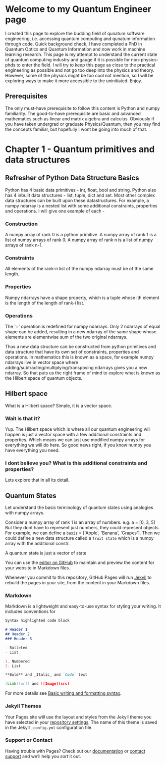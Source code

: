 # Welcome to my Quantum Engineer page

I created this page to explore the budding field of qunatum software engineering, i.e. accessing quantum computing and qunatum information through code. Quick background check, I have completed a PhD in Quantum Optics and Quantum Information and now work in machine learning research. This page is my attempt to understand the current state of quantum computing industry and gauge if it is possible for non-physics-phds to enter the field. I will try to keep this page as close to the practical engineering as possible and not go too deep into the physics and theory. However, some of the physics might be too cool not mention, so I will be exploring ways to make it more accessible to the uninitiated. Enjoy.

## Prerequisites
The only must-have prerequisite to follow this content is Python and numpy familiarity.
The good-to-have prerequisite are basic and advanced mathematics such as linear and matrix algebra and calculus.
Obviously if you have taken undergrad or graduate Physics/Quantum, then you may find the concepts familiar, but hopefully I wont be going into much of that.

# Chapter 1 - Quantum primitives and data structures
## Refresher of Python Data Structure Basics
Python has 4 basic data primitives - int, float, bool and string.
Python also has 4 inbuilt data structures - list, tuple, dict and set.
Most other complex data structures can be built upon these datastructures.
For example, a numpy ndarray is a nested list with some additional constraints, properties and operations. I will give one example of each -
### Construction
A numpy array of rank 0 is a python primitive. A numpy array of rank 1 is a list of numpy arrays of rank 0. A numpy array of rank n is a list of numpy arrays of rank n-1.
### Constraints
All elements of the rank-n list of the numpy ndarray must be of the same length. 
### Properties
Numpy ndarrays have a shape property, which is a tuple whose ith element is the length of the length of rank-i list.
### Operations
The '+' operation is redefined for numpy ndarrays. Only 2 ndarrays of equal shape can be added, resulting in a new ndarray of the same shape whose elements are elementwise sum of the two original ndarrays.

Thus a new data structure can be constructed from python primitives and data structure that have its own set of constraints, properties and operations. In mathematics this is known as a space, for example numpy ndarrays live in vector space where adding/subtracting/multiplying/transposing ndarrays gives you a new ndarray. So that puts us the right frame of mind to explore what is known as the Hilbert space of quantum objects.

## Hilbert space
What is a Hilbert space? Simple, it is a vector space.

### Wait is that it?
Yup. The Hilbert space which is where all our quantum engineering will happen is just a vector space with a few additional constraints and properties. Which means we can just use modified numpy arrays for everything we will do here. So good news right, if you know numpy you have everything you need.

### I dont believe you? What is this additional constraints and properties?
Lets explore that in all its detail.

## Quantum States
Let understand the basic terminology of quantum states using analogies with numpy arrays.

Consider a numpy array of rank 1 is an array of numbers. e.g. a = [0, 3, 5]
But they dont have to represent just numbers, they could represent objects. For example, we can define a `basis` = ['Apple', 'Banana', 'Grapes']. Then we could define a new data structure called a `fruit state` which is a numpy array with the additional constr.

A quantum state is just a vector of state



You can use the [editor on GitHub](https://github.com/niranjansd/quantum-for-engineers/edit/gh-pages/index.md) to maintain and preview the content for your website in Markdown files.

Whenever you commit to this repository, GitHub Pages will run [Jekyll](https://jekyllrb.com/) to rebuild the pages in your site, from the content in your Markdown files.

### Markdown

Markdown is a lightweight and easy-to-use syntax for styling your writing. It includes conventions for

```markdown
Syntax highlighted code block

# Header 1
## Header 2
### Header 3

- Bulleted
- List

1. Numbered
2. List

**Bold** and _Italic_ and `Code` text

[Link](url) and ![Image](src)
```

For more details see [Basic writing and formatting syntax](https://docs.github.com/en/github/writing-on-github/getting-started-with-writing-and-formatting-on-github/basic-writing-and-formatting-syntax).

### Jekyll Themes

Your Pages site will use the layout and styles from the Jekyll theme you have selected in your [repository settings](https://github.com/niranjansd/quantum-for-engineers/settings/pages). The name of this theme is saved in the Jekyll `_config.yml` configuration file.

### Support or Contact

Having trouble with Pages? Check out our [documentation](https://docs.github.com/categories/github-pages-basics/) or [contact support](https://support.github.com/contact) and we’ll help you sort it out.
